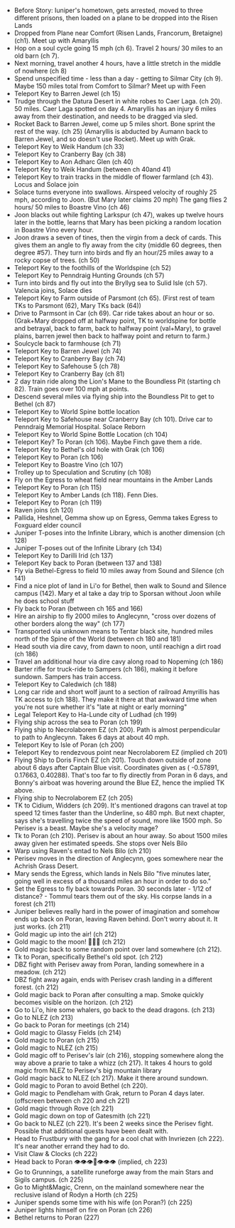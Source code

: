 - Before Story: Iuniper's hometown, gets arrested, moved to three different prisons, then loaded on a plane to be dropped into the Risen Lands
- Dropped from Plane near Comfort (Risen Lands, Francorum, Bretaigne) (ch1). Meet up with Amaryllis
- Hop on a soul cycle going 15 mph (ch 6). Travel 2 hours/ 30 miles to an old barn (ch 7).
- Next morning, travel another 4 hours, have a little stretch in the middle of nowhere (ch 8)
- Spend unspecified time - less than a day - getting to Silmar City (ch 9). Maybe 150 miles total from Comfort to Silmar? Meet up with Feen
- Teleport Key to Barren Jewel (ch 15)
- Trudge through the Datura Desert in white robes to Caer Laga. (ch 20). 50 miles. Caer Laga spotted on day 4. Amaryllis has an injury 6 miles away from their destination, and needs to be dragged via sled. 
- Rocket Back to Barren Jewel, come up 5 miles short. Bone sprint the rest of the way. (ch 25) (Amaryllis is abducted by Aumann back to Barren Jewel, and so doesn't use Rocket). Meet up with Grak.
- Teleport Key to Weik Handum (ch 33)
- Teleport Key to Cranberry Bay (ch 38)
- Teleport Key to Aon Adharc Glen (ch 40)
- Teleport Key to Weik Handum (between ch 40and 41)
- Teleport Key to train tracks in the middle of flower farmland (ch 43). Locus and Solace join
- Solace turns everyone into swallows. Airspeed velocity of roughly 25 mph, according to Joon. (But Mary later claims 20 mph) The gang flies 2 hours/ 50 miles to Boastre Vino (ch 46)
- Joon blacks out while fighting Larkspur (ch 47), wakes up twelve hours later in the bottle, learns that Mary has been picking a random location in Boastre Vino every hour.
- Joon draws a seven of tines, then the virgin from a deck of cards. This gives them an angle to fly away from the city (middle 60 degrees, then degree #57). They turn into birds and fly an hour/25 miles away to a rocky copse of trees. (ch 50)
- Teleport Key to the foothills of the Worldspine (ch 52)
- Teleport Key to Penndraig Hunting Grounds (ch 57)
- Turn into birds and fly out into the Bryllyg sea to Sulid Isle (ch 57). Valencia joins, Solace dies
- Teleport Key to Farm outside of Parsmont (ch  65). (First rest of team TKs to Parsmont (62), Mary TKs back (64))
- Drive to Parmsont in Car (ch 69). Car ride takes about an hour or so. (Grak+Mary dropped off at halfway point,  TK to worldspine for bottle and betrayal, back to farm, back to halfway point (val+Mary), to gravel plains, barren jewel then back to halfway point and return to farm.)
- Soulcycle back to farmhouse (ch 71)
- Teleport Key to Barren Jewel (ch 74)
- Teleport Key to Cranberry Bay (ch 74)
- Teleport Key to Safehouse 5 (ch 78)
- Teleport Key to Cranberry Bay (ch 81)
- 2 day train ride along the Lion's Mane to the Boundless Pit (starting ch 82). Train goes over 100 mph at points.
- Descend several miles via flying ship into the Boundless Pit to get to Bethel (ch 87)
- Teleport Key to World Spine bottle location
- Teleport Key to Safehouse near Cranberry Bay (ch 101). Drive car to Penndraig Memorial Hospital. Solace Reborn
- Teleport Key to World Spine Bottle Location (ch 104)
- Teleport Key? To Poran (ch 106). Maybe Finch gave them a ride.
- Teleport Key to Bethel's old hole with Grak (ch 106)
- Teleport Key to Poran (ch 106)
- Teleport Key to Boastre Vino (ch 107)
- Trolley up to Speculation and Scrutiny (ch 108)
- Fly on the Egress to wheat field near mountains in the Amber Lands
- Teleport Key to Poran (ch 115)
- Teleport Key to Amber Lands (ch 118). Fenn Dies.
- Teleport Key to Poran (ch 119)
- Raven joins (ch 120)
- Pallida, Heshnel, Gemma show up on Egress, Gemma takes Egress to Foxguard elder council 
- Juniper T-poses into the Infinite Library, which is another dimension (ch 128)
- Juniper T-poses out of the Infinite Library (ch 134)
- Teleport Key to Darilli Irid (ch 137)
- Teleport Key back to Poran (between 137 and 138)
- Fly via Bethel-Egress to field 10 miles away from Sound and Silence (ch 141)
- Find a nice plot of land in Li'o for Bethel, then walk to Sound and Silence campus (142). Mary et al take a day trip to Sporsan without Joon while he does school stuff
- Fly back to  Poran (between ch 165 and 166)
- Hire an airship to fly 2000 miles to Anglecynn, "cross over dozens of other borders along the way" (ch 177)
- Transported via unknown means to Tentar black site, hundred miles north of the Spine of the World (between ch 180 and 181)
- Head south via dire cavy, from dawn to noon, until reachign a dirt road (ch 186)
- Travel an additional hour via dire cavy along road to Nopeming (ch 186)
- Barter rifle for truck-ride to Sampers (ch 186), making it before sundown. Sampers has train access.
- Teleport Key to Caledwich (ch 188)
- Long car ride and short wolf jaunt to a section of railroad Amyrillis has TK access to (ch 188). They make it there at that awkward time when you're not sure whether it's "late at night or early morning"
- Legal Teleport Key to Ha-Lunde city of Ludhad (ch 199)
- Flying ship across the sea to Poran (ch 199)
- Flying ship to Necrolaborem  EZ (ch 200). Path is almost perpendicular to path to Anglecynn. Takes 6 days at about 40 mph.
- Teleport Key to Isle of Poran (ch 200)
- Teleport Key to rendezvous point near Necrolaborem  EZ (implied ch 201)
- Flying Ship to Doris Finch EZ (ch 201). Touch down outside of zone about 6 days after Captain Blue visit. Coordinates given as ( -0.57891, 0.17663, 0.40288). That's too far to fly directly from Poran in 6 days, and Bonny's airboat was hovering around the Blue EZ, hence the implied TK above.
- Flying ship to Necrolaborem EZ (ch 205)
- TK to Cidium, Widders (ch 209). It's mentioned dragons can travel at top speed 12 times faster than the Underline, so 480 mph. But next chapter, says she's travelling twice the speed of sound, more like 1500 mph. So Perisev is a beast. Maybe she's a velocity mage?
- Tk to Poran (ch 210). Perisev is about an hour away. So about 1500 miles away given her estimated speeds. She stops over Nels Bilo
- Warp using Raven's entad to Nels Bilo (ch 210)
- Perisev moves in the direction of Anglecynn, goes somewhere near the Achrish Grass Desert.
- Mary sends the Egress, which lands in Nels Bilo "five minutes later, going well in excess of a thousand miles an hour in order to do so."
- Set the Egress to fly back towards Poran. 30 seconds later - 1/12 of distance? - Tommul tears them out of the sky. His corpse lands in a forest (ch 211)
- Juniper believes really hard in the power of imagination and somehow ends up back on Poran, leaving Raven behind. Don't worry about it. It just works. (ch 211)
- Gold magic up into the air! (ch 212)
- Gold magic to the moon! 🚀🚀🚀 (ch 212)
- Gold magic back to some random point over land somewhere (ch 212).
- Tk to Poran, specifically Bethel's old spot. (ch 212)
- DBZ fight with Perisev away from Poran, landing somewhere in a meadow. (ch 212)
- DBZ fight away again, ends with Perisev crash landing in a different forest. (ch 212) 
- Gold magic back to Poran after consulting a map. Smoke quickly becomes visible on the horizon. (ch 212)
- Go to Li'o, hire some whalers, go back to the dead dragons. (ch 213)
- Go to NLEZ (ch 213)
- Go back to Poran for meetings (ch 214)
- Gold magic to Glassy Fields (ch 214)
- Gold magic to Poran (ch 215)
- Gold magic to NLEZ (ch 215)
- Gold magic off to Perisev's lair (ch 216), stopping somewhere along the way above a prarie to take a whizz (ch 217). It takes 4 hours to gold magic from NLEZ to Perisev's big mountain library
- Gold magic back to NLEZ (ch 217). Make it there around sundown.
- Gold magic to Poran to avoid Bethel (ch 220).
- Gold magic to Pendleham with Grak, return to Poran 4 days later. (offscreen between ch 220 and ch 221)
- Gold magic through Rove (ch 221)
- Gold magic down on top of Gatesmith (ch 221)
- Go back to NLEZ (ch 221). It's been 2 weeks since the Perisev fight. Possible that additional quests have been dealt with.
- Head to Frustbury with the gang for a cool chat with Invriezen (ch 222). It's near another errand they had to do.
- Visit Claw & Clocks (ch 222)
- Head back to Poran 👁️👁️👁️🦌👁️👁️👁️ (implied, ch 223)
- Go to Grunnings, a satellite runeforge away from the main Stars and Sigils campus. (ch 225)
- Go to Might&Magic, Crenn, on the mainland somewhere near the reclusive island of Rodyn a Horth (ch 225)
- Juniper spends some time with his wife (on Poran?) (ch 225)
- Juniper lights himself on fire on Poran (ch 226)
- Bethel returns to Poran (227)
